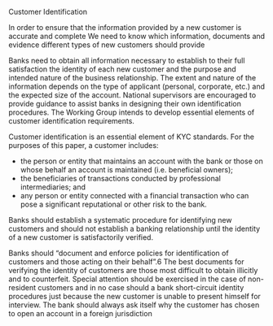 Customer Identification

In order to ensure that the information provided by a new customer is accurate and complete
We need to know which information, documents and evidence different types of new customers should provide

Banks need to obtain all information necessary to establish to their full satisfaction the identity of each new customer and the purpose and intended nature of the business relationship. The extent and nature of the information depends on the type of applicant (personal, corporate, etc.) and the expected size of the account. National supervisors are encouraged to provide guidance to assist banks in designing their own identification procedures. The Working Group intends to develop essential elements of customer identification requirements.

Customer identification is an essential element of KYC standards. For the purposes of this paper, a customer includes:

  * the person or entity that maintains an account with the bank or those on whose behalf an account is maintained (i.e. beneficial owners);
  * the beneficiaries of transactions conducted by professional intermediaries; and
  * any person or entity connected with a financial transaction who can pose a significant reputational or other risk to the bank.

Banks should establish a systematic procedure for identifying new customers and should not establish a banking relationship until the identity of a new customer is satisfactorily verified.

Banks should “document and enforce policies for identification of customers and those acting on their behalf”.6 The best documents for verifying the identity of customers are those most difficult to obtain illicitly and to counterfeit. Special attention should be exercised in the case of non-resident customers and in no case should a bank short-circuit identity procedures just because the new customer is unable to present himself for interview. The bank should always ask itself why the customer has chosen to open an account in a foreign jurisdiction